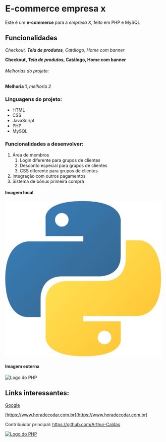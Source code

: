 # E-commerce empresa x

Este é um **e-commerce** para a *empresa X*, feito em PHP e MySQL

## Funcionalidades

_Checkout, **Tela de produtos**, Catálogo, Home com banner_

__Checkout, *Tela de produtos*, Catálogo, Home com banner__

###### Melhorias do projeto:

__Melhoria 1__, _melhoria 2_

### Linguagens do projeto:

* HTML
* CSS
* JavaScript
* PHP
* MySQL

### Funcionalidades a desenvolver:

1. Área de membros
    1. Login diferente para grupos de clientes
    2. Desconto especial para grupos de clientes
    3. CSS diferente para grupos de clientes
2. Integração com outros pagamentos
3. Sistema de bônus primeira compra

#### Imagem local

![Logo do Python](img/python.png)

#### Imagem externa

![Logo do PHP](https://upload.wikimedia.org/wikipedia/commons/2/27/PHP-logo.svg)

## Links interessantes:

[Google](https://www.google.com)

[https://www.horadecodar.com.br](https://www.horadecodar.com.br)

Contribuidor principal: https://github.com/Arthur-Caldas

[![Logo do PHP](https://upload.wikimedia.org/wikipedia/commons/2/27/PHP-logo.svg)](https://github.com/Arthur-Caldas)